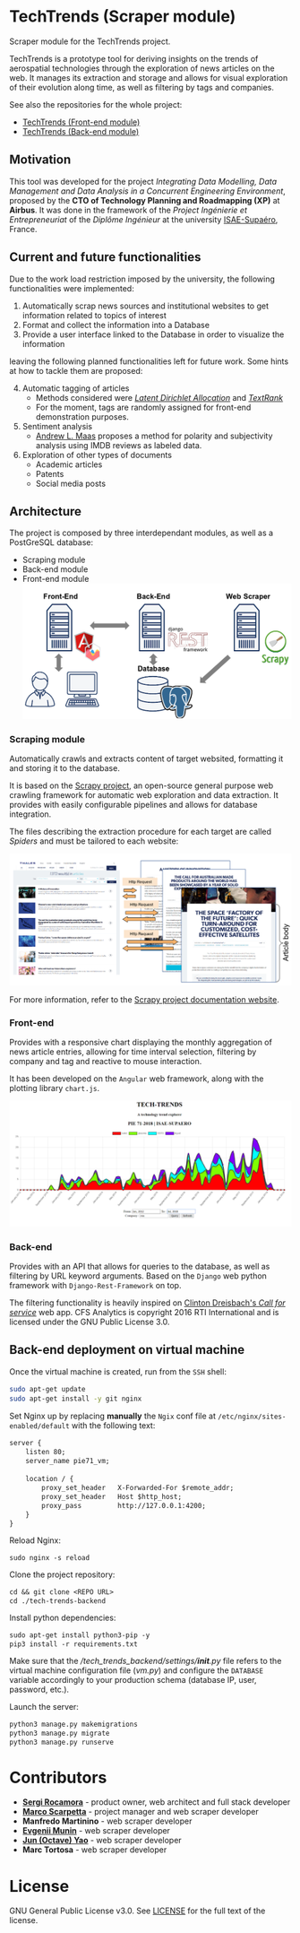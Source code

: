 # TechTrends (Scraper module)
Scraper module for the TechTrends project.

TechTrends is a prototype tool for deriving insights on the trends of aerospatial technologies through the exploration of news articles on the web. It manages its extraction and storage and allows for visual exploration of their evolution along time, as well as filtering by tags and companies.


See also the repositories for the whole project:
- [TechTrends (Front-end module)](https://github.com/sergira/tech-trends-fe)
- [TechTrends (Back-end module)](https://github.com/sergira/tech-trends-backend)

## Motivation
This tool was developed for the project *Integrating Data Modelling, Data Management and Data Analysis in a Concurrent Engineering Environment*, proposed by the **CTO of Technology Planning and Roadmapping (XP)** at **Airbus**. It was done in the framework of the *Project Ingénierie et Entrepreneuriat* of the *Diplôme Ingénieur* at the university [ISAE-Supaéro](https://www.isae-supaero.fr/en/), France.

## Current and future functionalities
Due to the work load restriction imposed by the university, the following functionalities were implemented:

1. Automatically scrap news sources and institutional websites to get information related to topics of interest
2. Format and collect the information into a Database
3. Provide a user interface linked to the Database in order to visualize the information

leaving the following planned functionalities left for future work. Some hints at how to tackle them are proposed:

4. Automatic tagging of articles
    - Methods considered were *[Latent Dirichlet Allocation](https://arxiv.org/pdf/1711.04305.pdf)* and *[TextRank](https://web.eecs.umich.edu/%7Emihalcea/papers/mihalcea.emnlp04.pdf)*
    - For the moment, tags are randomly assigned for front-end demonstration purposes.
5. Sentiment analysis
    - [Andrew L. Maas](https://ai.stanford.edu/~amaas/papers/wvSent_acl2011.pdf) proposes a method for polarity and subjectivity analysis using IMDB reviews as labeled data.
6. Exploration of other types of documents
    - Academic articles
    - Patents
    - Social media posts

## Architecture
The project is composed by three interdependant modules, as well as a PostGreSQL database:
- Scraping module
- Back-end module
- Front-end module
![architecture](https://github.com/sergira/isae-pie-scrap/blob/master/readme_images/architecture.png)

### Scraping module
Automatically crawls and extracts content of target websited, formatting it and storing it to the database.

It is based on the [Scrapy project](https://github.com/scrapy/scrapy), an open-source general purpose web crawling framework for automatic web exploration and data extraction. It provides with easily configurable pipelines and allows for database integration.

The files describing the extraction procedure for each target are called *Spiders* and must be tailored to each website:

![scrapy1](https://github.com/sergira/isae-pie-scrap/blob/master/readme_images/scrapy1.png)

For more information, refer to the [Scrapy project documentation website](https://doc.scrapy.org/en/latest/index.html).

### Front-end
Provides with a responsive chart displaying the monthly aggregation of news article entries, allowing for time interval selection, filtering by company and tag and reactive to mouse interaction.

It has been developed on the `Angular` web framework, along with the plotting library `chart.js`.

![frontend](https://github.com/sergira/isae-pie-scrap/blob/master/readme_images/frontend.png)

### Back-end
Provides with an API that allows for queries to the database, as well as filtering by URL keyword arguments. Based on the `Django` web python framework with `Django-Rest-Framework` on top. 

The filtering functionality is heavily inspired on [Clinton Dreisbach's *Call for service*](https://github.com/cndreisbach/call-for-service) web app. CFS Analytics is copyright 2016 RTI International and is licensed under the GNU Public License 3.0.

## Back-end deployment on virtual machine
Once the virtual machine is created, run from the `SSH` shell:

```bash
sudo apt-get update
sudo apt-get install -y git nginx
```

Set Nginx up by replacing **manually** the `Ngix` conf file at `/etc/nginx/sites-enabled/default` with the following text:

```text
server { 
    listen 80; 
    server_name pie71_vm; 

    location / { 
        proxy_set_header   X-Forwarded-For $remote_addr;
        proxy_set_header   Host $http_host;
        proxy_pass         http://127.0.0.1:4200;
    }
}
```

Reload Nginx:
```
sudo nginx -s reload
```

Clone the project repository:

```
cd && git clone <REPO URL>
cd ./tech-trends-backend
```

Install python dependencies:
```
sudo apt-get install python3-pip -y
pip3 install -r requirements.txt
```

Make sure that the */tech_trends_backend/settings/__init__.py* file refers to the virtual machine configuration file (*vm.py*) and configure the `DATABASE` variable accordingly to your production schema (database IP, user, password, etc.).

Launch the server:
```
python3 manage.py makemigrations
python3 manage.py migrate
python3 manage.py runserve
```

# Contributors

* **[Sergi Rocamora](https://github.com/sergira)** - product owner, web architect and full stack developer
* **[Marco Scarpetta](https://github.com/marcoscarp)** - project manager and web scraper developer
* **Manfredo Martinino** - web scraper developer
* **[Evgenii Munin](https://github.com/EvgeniiMunin)** - web scraper developer
* **[Jun (Octave) Yao](https://github.com/octaveyao)** - web scraper developer
* **Marc Tortosa** - web scraper developer

# License 
GNU General Public License v3.0. See [LICENSE](https://github.com/sergira/isae-pie-scrap/blob/master/LICENSE.md) for the full text of the license.